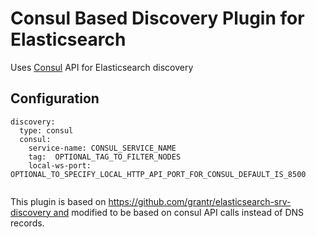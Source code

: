 Consul Based Discovery Plugin for Elasticsearch
======================================

Uses [Consul](https://consul.io) API for Elasticsearch discovery


## Configuration

```
discovery:
  type: consul
  consul:
    service-name: CONSUL_SERVICE_NAME
    tag:  OPTIONAL_TAG_TO_FILTER_NODES
    local-ws-port:  OPTIONAL_TO_SPECIFY_LOCAL_HTTP_API_PORT_FOR_CONSUL_DEFAULT_IS_8500


```


This plugin is based on https://github.com/grantr/elasticsearch-srv-discovery and
modified to be based on consul API calls instead of DNS records.